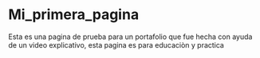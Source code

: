 # Mi_primera_pagina
Esta es una pagina de prueba para un portafolio que fue hecha con ayuda de un video explicativo, esta pagina es para educaciòn y practica 
